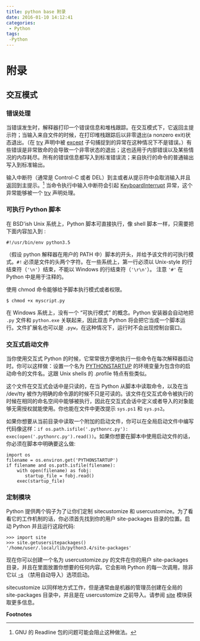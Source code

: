 ```yaml
---
title: python base 附录
date: 2016-01-10 14:12:41
categories: 
 - Python
tags: 
 -Python
---
```


附录
====

交互模式
--------

### 错误处理

当错误发生时，解释器打印一个错误信息和堆栈跟踪。在交互模式下，它返回主提示符；当输入来自文件的时候，在打印堆栈跟踪后以非零退出(a
nonzero exit)状态退出。（在
[try](https://docs.python.org/3/reference/compound_stmts.html#try)
声明中被
[except](https://docs.python.org/3/reference/compound_stmts.html#except)
子句捕捉到的异常在这种情况下不是错误。）有些错误是非常致命的会导致一个非零状态的退出；这也适用于内部错误以及某些情况的内存耗尽。所有的错误信息都写入到标准错误流；来自执行的命令的普通输出写入到标准输出。

输入中断符（通常是 Control-C 或者
DEL）到主或者从提示符中会取消输入并且返回到主提示。[^1]
当命令执行中输入中断符会引起
[KeyboardInterrupt](https://docs.python.org/3/library/exceptions.html#KeyboardInterrupt)
异常，这个异常能够被一个
[try](https://docs.python.org/3/reference/compound_stmts.html#try)
声明处理。

### 可执行 Python 脚本

在 BSD'ish Unix 系统上，Python 脚本可直接执行，像 shell
脚本一样，只需要把下面内容加入到 :

    #!/usr/bin/env python3.5

（假设 python 解释器在用户的 PATH
中）脚本的开头，并给予该文件的可执行模式。`#!`
必须是文件的头两个字符。在一些系统上，第一行必须以 Unix-style
的行结束符（`'\n'`）结束，不能以 Windows 的行结束符（`'\r\n'`）。 注意
`'#'` 在 Python 中是用于注释的。

使用 chmod 命令能够给予脚本执行模式或者权限。

``` {.sourceCode .bash}
$ chmod +x myscript.py
```

在 Windows 系统上，没有一个 “可执行模式” 的概念。Python 安装器会自动地把
`.py` 文件和 `python.exe` 关联起来，因此双击 Python
将会把它当成一个脚本运行。文件扩展名也可以是
`.pyw`，在这种情况下，运行时不会出现控制台窗口。

### 交互式启动文件

当你使用交互式 Python
的时候，它常常很方便地执行一些命令在每次解释器启动时。你可以这样做：设置一个名为
[PYTHONSTARTUP](https://docs.python.org/3/using/cmdline.html#envvar-PYTHONSTARTUP)
的环境变量为包含你的启动命令的文件名。这跟 Unix shells 的 .profile
特点有些类似。

这个文件在交互式会话中是只读的，在当 Python 从脚本中读取命令，以及在当
/dev/tty
被作为明确的命令源的时候不只是可读的。该文件在交互式命令被执行的时候在相同的命名空间中能够被执行，因此在交互式会话中定义或者导入的对象能够无需授权就能使用。你也能在文件中更改提示
`sys.ps1` 和 `sys.ps2`。

如果你想要从当前目录中读取一个附加的启动文件，你可以在全局启动文件中编写代码像这样：`if os.path.isfile('.pythonrc.py'): exec(open('.pythonrc.py').read())`。如果你想要在脚本中使用启动文件的话，你必须在脚本中明确要这么做:

    import os
    filename = os.environ.get('PYTHONSTARTUP')
    if filename and os.path.isfile(filename):
        with open(filename) as fobj:
           startup_file = fobj.read()
        exec(startup_file)

### 定制模块

Python 提供两个钩子为了让你们定制 sitecustomize 和
usercustomize。为了看看它的工作机制的话，你必须首先找到你的用户
site-packages 目录的位置。启动 Python 并且运行这段代码:

    >>> import site
    >>> site.getusersitepackages()
    '/home/user/.local/lib/python3.4/site-packages'

现在你可以创建一个名为 usercustomize.py 的文件在你的用户 site-packages
目录，并且在里面放置你想要的任何内容。它会影响 Python
的每一次调用，除非它以
[-s](https://docs.python.org/3/using/cmdline.html#cmdoption-s)
（禁用自动导入）选项启动。

sitecustomize 以同样地方式工作，但是通常由是机器的管理员创建在全局的
site-packages 目录中，并且是在 usercustomize 之前导入。请参阅
[site](https://docs.python.org/3/library/site.html#module-site)
模块获取更多信息。

**Footnotes**

[^1]: GNU 的 Readline 包的问题可能会阻止这种做法。
